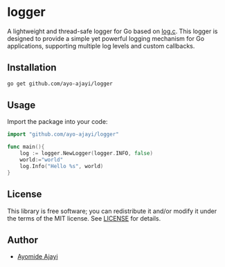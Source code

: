 # logger
A lightweight and thread-safe logger for Go based on [log.c](https://github.com/rxi/log.c). This logger is designed to provide a simple yet powerful logging mechanism for Go applications, supporting multiple log levels and custom callbacks.


## Installation

```sh
go get github.com/ayo-ajayi/logger
```

## Usage

Import the package into your code:

```go
import "github.com/ayo-ajayi/logger"
```
```go
func main(){
    log := logger.NewLogger(logger.INFO, false)
    world:="world"
    log.Info("Hello %s", world)
}
```

## License
This library is free software; you can redistribute it and/or modify it under
the terms of the MIT license. See [LICENSE](LICENSE) for details.

##  Author

-   [Ayomide Ajayi](https://github.com/ayo-ajayi)